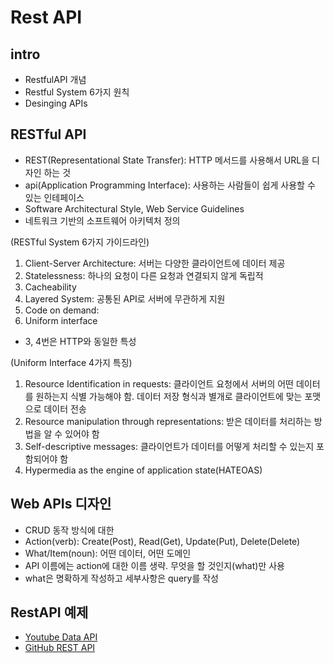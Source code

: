 # Rest API

## intro
- RestfulAPI 개념
- Restful System 6가지 원칙
- Desinging APIs

## RESTful API
- REST(Representational State Transfer): HTTP 메서드를 사용해서 URL을 디자인 하는 것
- api(Application Programming Interface): 사용하는 사람들이 쉽게 사용할 수 있는 인테페이스
- Software Architectural Style, Web Service Guidelines
- 네트워크 기반의 소프트웨어 아키텍처 정의

(RESTful System 6가지 가이드라인)
1) Client-Server Architecture: 서버는 다양한 클라이언트에 데이터 제공
2) Statelessness: 하나의 요청이 다른 요청과 연결되지 않게 독립적
3) Cacheability
4) Layered System: 공통된 API로 서버에 무관하게 지원
5) Code on demand:
6) Uniform interface
- 3, 4번은 HTTP와 동일한 특성

(Uniform Interface 4가지 특징)
1) Resource Identification in requests: 클라이언트 요청에서 서버의 어떤 데이터를 원하는지 식별 가능해야 함. 데이터 저장 형식과 별개로 클라이언트에 맞는 포맷으로 데이터 전송
2) Resource manipulation through representations: 받은 데이터를 처리하는 방법을 알 수 있어야 함
3) Self-descriptive messages: 클라이언트가 데이터를 어떻게 처리할 수 있는지 포함되어야 함
4) Hypermedia as the engine of application state(HATEOAS)

## Web APIs 디자인
- CRUD 동작 방식에 대한 
- Action(verb): Create(Post), Read(Get), Update(Put), Delete(Delete)
- What/Item(noun): 어떤 데이터, 어떤 도메인
- API 이름에는 action에 대한 이름 생략. 무엇을 할 것인지(what)만 사용
- what은 명확하게 작성하고 세부사항은 query를 작성

## RestAPI 예제 
- [Youtube Data API](https://developers.google.com/youtube/v3/docs/videos/list)
- [GitHub REST API](https://docs.github.com/en/rest?apiVersion=2022-11-28)
